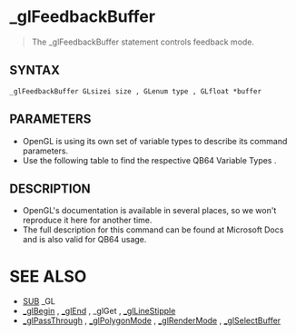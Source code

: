 # _glFeedbackBuffer
> The _glFeedbackBuffer statement controls feedback mode.

## SYNTAX
`_glFeedbackBuffer GLsizei size , GLenum type , GLfloat *buffer`

## PARAMETERS
* OpenGL is using its own set of variable types to describe its command parameters.
* Use the following table to find the respective QB64 Variable Types .


## DESCRIPTION
* OpenGL's documentation is available in several places, so we won't reproduce it here for another time.
* The full description for this command can be found at Microsoft Docs and is also valid for QB64 usage.


# SEE ALSO
* [SUB](SUB.md) _GL
* [_glBegin](_glBegin.md) , [_glEnd](_glEnd.md) , _glGet , [_glLineStipple](_glLineStipple.md)
* [_glPassThrough](_glPassThrough.md) , [_glPolygonMode](_glPolygonMode.md) , [_glRenderMode](_glRenderMode.md) , [_glSelectBuffer](_glSelectBuffer.md)

